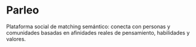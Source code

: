 # Parleo
Plataforma social de matching semántico: conecta con personas y comunidades basadas en afinidades reales de pensamiento, habilidades y valores.
